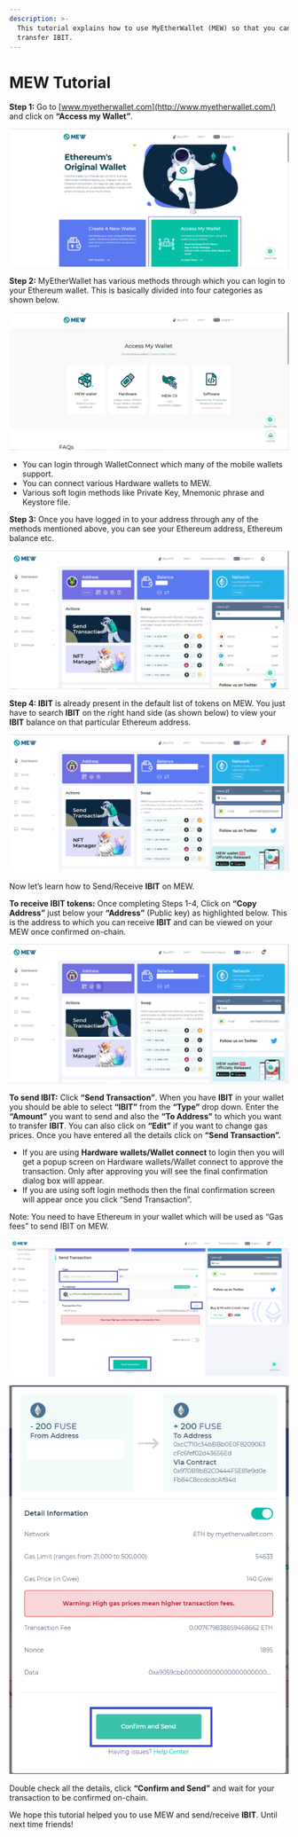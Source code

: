 ```yaml
---
description: >-
  This tutorial explains how to use MyEtherWallet (MEW) so that you can view and
  transfer IBIT.
---
```


# MEW Tutorial

**Step 1:** Go to [www.myetherwallet.com](http://www.myetherwallet.com/) and click on **“Access my Wallet”**.

![](../../.gitbook/assets/2%20%283%29.png)

**Step 2:** MyEtherWallet has various methods through which you can login to your Ethereum wallet. This is basically divided into four categories as shown below.

![](../../.gitbook/assets/1%20%282%29.png)

* You can login through WalletConnect which many of the mobile wallets support.
* You can connect various Hardware wallets to MEW.
* Various soft login methods like Private Key, Mnemonic phrase and Keystore file.

**Step 3:** Once you have logged in to your address through any of the methods mentioned above, you can see your Ethereum address, Ethereum balance etc.

![](../../.gitbook/assets/6%20%283%29.png)

**Step 4: IBIT** is already present in the default list of tokens on MEW. You just have to search **IBIT** on the right hand side \(as shown below\) to view your **IBIT** balance on that particular Ethereum address.

![](../../.gitbook/assets/7%20%282%29.png)

Now let’s learn how to Send/Receive **IBIT** on MEW.

**To receive IBIT tokens:** Once completing Steps 1-4, Click on **“Copy Address”** just below your **“Address”** \(Public key\) as highlighted below. This is the address to which you can receive **IBIT** and can be viewed on your MEW once confirmed on-chain.

![](../../.gitbook/assets/8.png)

**To send IBIT:** Click **“Send Transaction”**. When you have **IBIT** in your wallet you should be able to select **“IBIT”** from the **“Type”** drop down. Enter the **“Amount”** you want to send and also the **“To Address”** to which you want to transfer **IBIT**. You can also click on **“Edit”** if you want to change gas prices. Once you have entered all the details click on **“Send Transaction”.**

* If you are using **Hardware wallets/Wallet connect** to login then you will get a popup screen on Hardware wallets/Wallet connect to approve the transaction. Only after approving you will see the final confirmation dialog box will appear.
*  If you are using soft login methods then the final confirmation screen will appear once you click “Send Transaction”.

Note: You need to have Ethereum in your wallet which will be used as “Gas fees” to send IBIT on MEW.

![](../../.gitbook/assets/9%20%282%29.png)

![](../../.gitbook/assets/10%20%281%29.png)

Double check all the details, click **“Confirm and Send”** and wait for your transaction to be confirmed on-chain.

We hope this tutorial helped you to use MEW and send/receive **IBIT**. Until next time friends!


